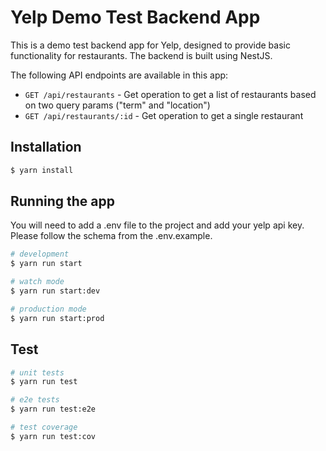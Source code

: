 # Yelp Demo Test Backend App

This is a demo test backend app for Yelp, designed to provide basic functionality for restaurants. The backend is built using NestJS.

The following API endpoints are available in this app:

- `GET /api/restaurants` - Get operation to get a list of restaurants based on two query params ("term" and "location")
- `GET /api/restaurants/:id` - Get operation to get a single restaurant

## Installation

```bash
$ yarn install
```

## Running the app

You will need to add a .env file to the project and add your yelp api key. Please follow the schema from the .env.example.

```bash
# development
$ yarn run start

# watch mode
$ yarn run start:dev

# production mode
$ yarn run start:prod
```

## Test

```bash
# unit tests
$ yarn run test

# e2e tests
$ yarn run test:e2e

# test coverage
$ yarn run test:cov
```
